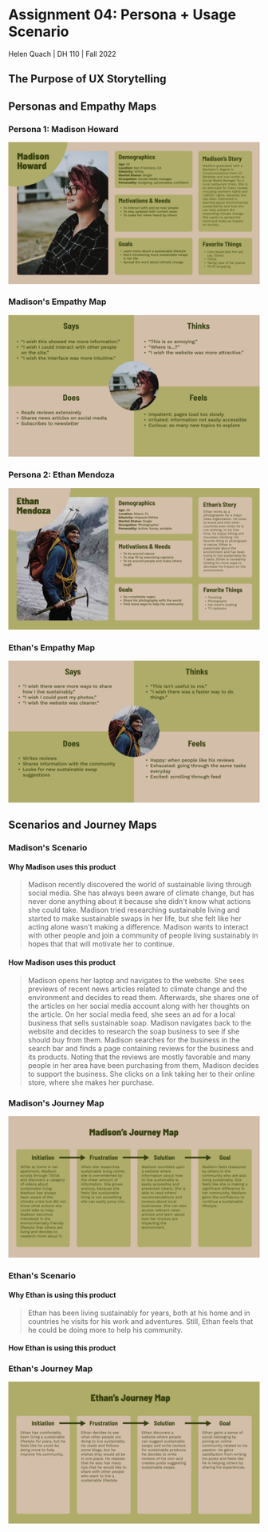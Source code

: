 # Assignment 04: Persona + Usage Scenario
Helen Quach | DH 110 | Fall 2022

## The Purpose of UX Storytelling

## Personas and Empathy Maps

### Persona 1: Madison Howard
![Persona of Madison Howard](1-persona.png)

### Madison's Empathy Map
![Empathy Map of Madison Howard](1-empathy-map.png)

### Persona 2: Ethan Mendoza
![Persona of Ethan Mendoza](2-persona.png)

### Ethan's Empathy Map
![Empathy Map of Ethan Mendoza](2-empathy-map.png)

## Scenarios and Journey Maps

### Madison's Scenario
#### Why Madison uses this product
> Madison recently discovered the world of sustainable living through social media. She has always been aware of climate change, but has never done anything about it because she didn't know what actions she could take. Madison tried researching sustainable living and started to make sustainable swaps in her life, but she felt like her acting alone wasn't making a difference. Madison wants to interact with other people and join a community of people living sustainably in hopes that that will motivate her to continue.

#### How Madison uses this product
> Madison opens her laptop and navigates to the website. She sees previews of recent news articles related to climate change and the environment and decides to read them. Afterwards, she shares one of the articles on her social media account along with her thoughts on the article. On her social media feed, she sees an ad for a local business that sells sustainable soap. Madison navigates back to the website and decides to research the soap business to see if she should buy from them. Madison searches for the business in the search bar and finds a page containing reviews for the business and its products. Noting that the reviews are mostly favorable and many people in her area have been purchasing from them, Madison decides to support the business. She clicks on a link taking her to their online store, where she makes her purchase.

### Madison's Journey Map
![Journey Map of Madison Howard](1-journey-map.png)

### Ethan's Scenario
#### Why Ethan is using this product
> Ethan has been living sustainably for years, both at his home and in countries he visits for his work and adventures. Still, Ethan feels that he could be doing more to help his community.


#### How Ethan is using this product

### Ethan's Journey Map
![Journey Map of Ethan Mendoza](2-journey-map.png)
